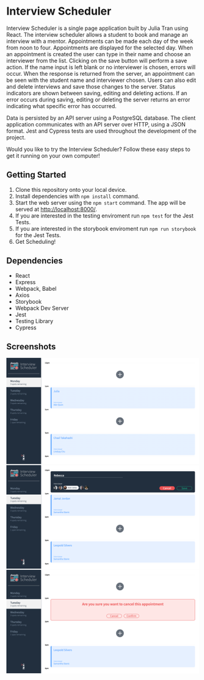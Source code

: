 # Interview Scheduler

Interview Scheduler is a single page application built by Julia Tran using React. The interview scheduler allows a student to book and manage an interview with a mentor. Appointments can be made each day of the week from noon to four. Appointments are displayed for the selected day. When an appointment is created the user can type in their name and choose an interviewer from the list. Clicking on the save button will perform a save action. If the name input is left blank or no interviewer is chosen, errors will occur.  When the response is returned from the server, an appointment can be seen with the student name and interviewer chosen. Users can also edit and delete interviews and save those changes to the server. Status indicators are shown between saving, editing and  deleting actions. If an error occurs during saving, editing or deleting the server returns an error indicating what specific error has occurred.

Data is persisted by an API server using a PostgreSQL database. The client application communicates with an API server over HTTP, using a JSON format. Jest and Cypress tests are used throughout the development of the project.

Would you like to try the Interview Scheduler? Follow these easy steps to get it running on your own computer!

## Getting Started

1. Clone this repository onto your local device.
2. Install dependencies with `npm install` command.
3. Start the web server using the `npm start` command. The app will be served at <http://localhost:8000/>.
4. If you are interested in the testing enviroment run `npm test` for the Jest Tests.
5.  If you are interested in the storybook enviroment run `npm run storybook` for the Jest Tests.
6. Get Scheduling!

## Dependencies
- React
- Express
- Webpack, Babel
- Axios
- Storybook
- Webpack Dev Server
- Jest
- Testing Library
- Cypress

## Screenshots
!["Screen shot of main page"](https://github.com/Juliaxtran/scheduler/blob/master/docs/main-page.png?raw=true)
!["Screen shot of form"](https://github.com/Juliaxtran/scheduler/blob/master/docs/form.png?raw=true)
!["Screen shot of confirmation"](https://github.com/Juliaxtran/scheduler/blob/master/docs/confirmation.png?raw=true)
